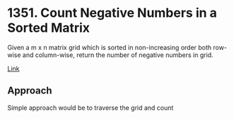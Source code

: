 # 1351. Count Negative Numbers in a Sorted Matrix

Given a m x n matrix grid which is sorted in non-increasing order both row-wise and column-wise, return the number of negative numbers in grid.

[Link](https://leetcode.com/problems/count-negative-numbers-in-a-sorted-matrix/description/)

## Approach
Simple approach would be to traverse the grid and count